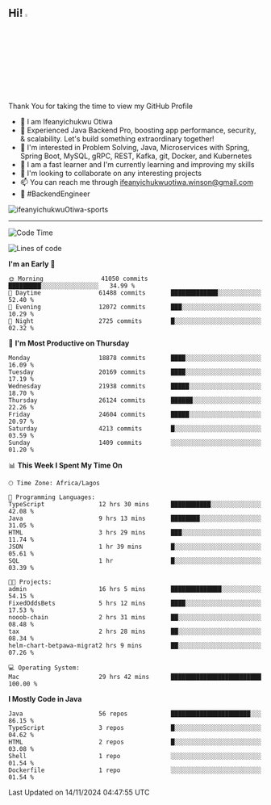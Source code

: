 <!-- BLOG-POST-LIST:START --><!-- BLOG-POST-LIST:END -->

## Hi! <img src="https://media.giphy.com/media/hvRJCLFzcasrR4ia7z/giphy.gif" width="4%"> 

Thank You for taking the time to view my GitHub Profile

- 👋 I am Ifeanyichukwu Otiwa
- 🚀 Experienced Java Backend Pro, boosting app performance, security, & scalability. Let's build something extraordinary together!
- 👀 I'm interested in Problem Solving, Java, Microservices with Spring, Spring Boot, MySQL, gRPC, REST, Kafka, git, Docker, and Kubernetes
- 🌱 I am a fast learner and I'm currently learning and improving my skills
- 💞️ I'm looking to collaborate on any interesting projects
- 📫 You can reach me through ifeanyichukwuotiwa.winson@gmail.com
- 🚀 #BackendEngineer

<p align="left" marginTop="10px"> <img src="https://komarev.com/ghpvc/?username=ifeanyichukwuOtiwa-sports&label=Profile%20views&color=0e75b6&style=for-the-badge" alt="ifeanyichukwuOtiwa-sports" /> </p>

***

<!--START_SECTION:waka-->
![Code Time](http://img.shields.io/badge/Code%20Time-3%2C133%20hrs%2032%20mins-blue)

![Lines of code](https://img.shields.io/badge/From%20Hello%20World%20I%27ve%20Written-29.4%20million%20lines%20of%20code-blue)

**I'm an Early 🐤** 

```text
🌞 Morning                41050 commits       █████████░░░░░░░░░░░░░░░░   34.99 % 
🌆 Daytime                61488 commits       █████████████░░░░░░░░░░░░   52.40 % 
🌃 Evening                12072 commits       ███░░░░░░░░░░░░░░░░░░░░░░   10.29 % 
🌙 Night                  2725 commits        █░░░░░░░░░░░░░░░░░░░░░░░░   02.32 % 
```
📅 **I'm Most Productive on Thursday** 

```text
Monday                   18878 commits       ████░░░░░░░░░░░░░░░░░░░░░   16.09 % 
Tuesday                  20169 commits       ████░░░░░░░░░░░░░░░░░░░░░   17.19 % 
Wednesday                21938 commits       █████░░░░░░░░░░░░░░░░░░░░   18.70 % 
Thursday                 26124 commits       ██████░░░░░░░░░░░░░░░░░░░   22.26 % 
Friday                   24604 commits       █████░░░░░░░░░░░░░░░░░░░░   20.97 % 
Saturday                 4213 commits        █░░░░░░░░░░░░░░░░░░░░░░░░   03.59 % 
Sunday                   1409 commits        ░░░░░░░░░░░░░░░░░░░░░░░░░   01.20 % 
```


📊 **This Week I Spent My Time On** 

```text
🕑︎ Time Zone: Africa/Lagos

💬 Programming Languages: 
TypeScript               12 hrs 30 mins      ███████████░░░░░░░░░░░░░░   42.08 % 
Java                     9 hrs 13 mins       ████████░░░░░░░░░░░░░░░░░   31.05 % 
HTML                     3 hrs 29 mins       ███░░░░░░░░░░░░░░░░░░░░░░   11.74 % 
JSON                     1 hr 39 mins        █░░░░░░░░░░░░░░░░░░░░░░░░   05.61 % 
SQL                      1 hr                █░░░░░░░░░░░░░░░░░░░░░░░░   03.39 % 

🐱‍💻 Projects: 
admin                    16 hrs 5 mins       ██████████████░░░░░░░░░░░   54.15 % 
FixedOddsBets            5 hrs 12 mins       ████░░░░░░░░░░░░░░░░░░░░░   17.53 % 
nooob-chain              2 hrs 31 mins       ██░░░░░░░░░░░░░░░░░░░░░░░   08.48 % 
tax                      2 hrs 28 mins       ██░░░░░░░░░░░░░░░░░░░░░░░   08.34 % 
helm-chart-betpawa-migrat2 hrs 9 mins        ██░░░░░░░░░░░░░░░░░░░░░░░   07.26 % 

💻 Operating System: 
Mac                      29 hrs 42 mins      █████████████████████████   100.00 % 
```

**I Mostly Code in Java** 

```text
Java                     56 repos            ██████████████████████░░░   86.15 % 
TypeScript               3 repos             █░░░░░░░░░░░░░░░░░░░░░░░░   04.62 % 
HTML                     2 repos             █░░░░░░░░░░░░░░░░░░░░░░░░   03.08 % 
Shell                    1 repo              ░░░░░░░░░░░░░░░░░░░░░░░░░   01.54 % 
Dockerfile               1 repo              ░░░░░░░░░░░░░░░░░░░░░░░░░   01.54 % 
```




 Last Updated on 14/11/2024 04:47:55 UTC
<!--END_SECTION:waka-->

<!--
<p align="center">
![trophy](https://github-profile-trophy.vercel.app/?username=ifeanyichukwuOtiwa-sports&theme=onedark) (https://github.com/ryo-ma/github-profile-trophy)
</p>
-->

<!---
ifeanyi-otiwa/ifeanyi-otiwa is a ✨ special ✨ repository because its `README.md` (this file) appears on your GitHub profile.
You can click the Preview link to take a look at your changes.
--->
